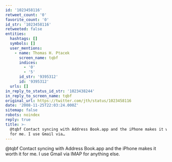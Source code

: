 ```yaml
---
id: '1023458116'
retweet_count: '0'
favorite_count: '0'
id_str: '1023458116'
retweeted: false
entities:
  hashtags: []
  symbols: []
  user_mentions:
    - name: Thomas H. Ptacek
      screen_name: tqbf
      indices:
        - '0'
        - '5'
      id_str: '9395312'
      id: '9395312'
  urls: []
in_reply_to_status_id_str: '1023438244'
in_reply_to_screen_name: tqbf
original_url: https://twitter.com/jth/status/1023458116
date: '2008-11-25T22:03:24.000Z'
sitemap: false
robots: noindex
reply: true
title: >-
  @tqbf Contact syncing with Address Book.app and the iPhone makes it worth it
  for me. I use Gmail via…
---
```


@tqbf Contact syncing with Address Book.app and the iPhone makes it worth it for me. I use Gmail via IMAP for anything else.